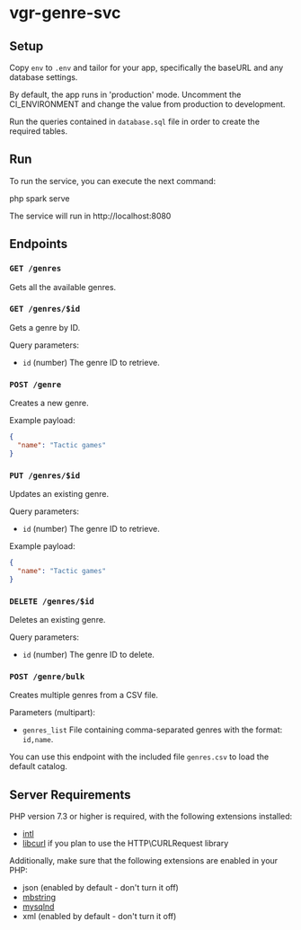 # vgr-genre-svc

## Setup

Copy `env` to `.env` and tailor for your app, specifically the baseURL and any database settings.

By default, the app runs in 'production' mode. Uncomment the CI_ENVIRONMENT and change the value from production to development.

Run the queries contained in `database.sql` file in order to create the required tables.

## Run

To run the service, you can execute the next command:

  php spark serve

The service will run in http://localhost:8080

## Endpoints

### `GET /genres`

Gets all the available genres.

### `GET /genres/$id`

Gets a genre by ID.

Query parameters:

 - `id` (number) The genre ID to retrieve.

### `POST /genre`

Creates a new genre.

Example payload:

```json
{
  "name": "Tactic games"
}
```

### `PUT /genres/$id`

Updates an existing genre.

Query parameters:

 - `id` (number) The genre ID to retrieve.

Example payload:

```json
{
  "name": "Tactic games"
}
```

### `DELETE /genres/$id`

Deletes an existing genre.

Query parameters:

 - `id` (number) The genre ID to delete.

### `POST /genre/bulk`

Creates multiple genres from a CSV file.

Parameters (multipart):

 - `genres_list` File containing comma-separated genres with the format: `id,name`.

You can use this endpoint with the included file `genres.csv` to load the default catalog.

## Server Requirements

PHP version 7.3 or higher is required, with the following extensions installed:

- [intl](http://php.net/manual/en/intl.requirements.php)
- [libcurl](http://php.net/manual/en/curl.requirements.php) if you plan to use the HTTP\CURLRequest library

Additionally, make sure that the following extensions are enabled in your PHP:

- json (enabled by default - don't turn it off)
- [mbstring](http://php.net/manual/en/mbstring.installation.php)
- [mysqlnd](http://php.net/manual/en/mysqlnd.install.php)
- xml (enabled by default - don't turn it off)
